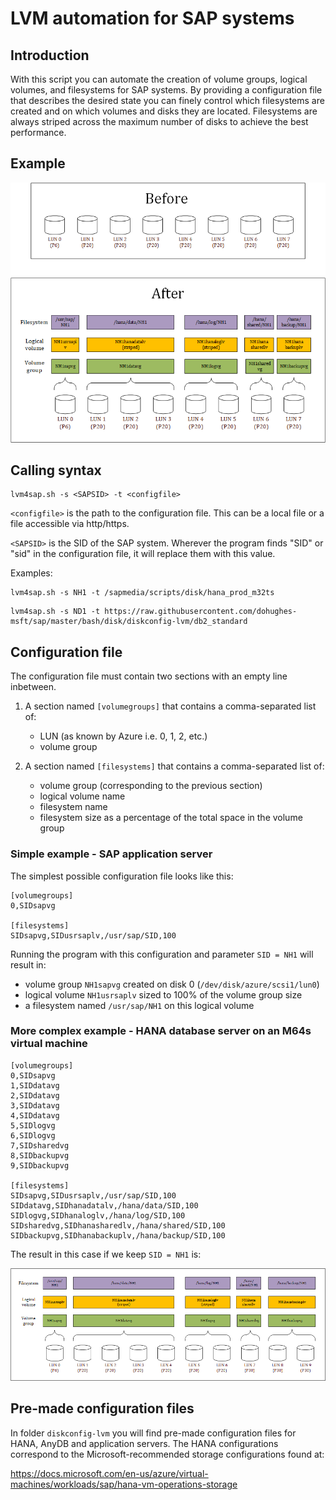 # LVM automation for SAP systems
## Introduction
With this script you can automate the creation of volume groups, logical volumes, and filesystems for SAP systems. By providing a configuration file that describes the desired state you can finely control which filesystems are created and on which volumes and disks they are located. Filesystems are always striped across the maximum number of disks to achieve the best performance.

## Example

![Alt](lvm4sap.png "lvm4sap")

## Calling syntax
~~~~
lvm4sap.sh -s <SAPSID> -t <configfile>
~~~~

`<configfile>` is the path to the configuration file. This can be a local file or a file accessible via http/https.

`<SAPSID>` is the SID of the SAP system. Wherever the program finds "SID" or "sid" in the configuration file, it will replace them with this value.

Examples:
~~~~
lvm4sap.sh -s NH1 -t /sapmedia/scripts/disk/hana_prod_m32ts
~~~~
~~~~
lvm4sap.sh -s ND1 -t https://raw.githubusercontent.com/dohughes-msft/sap/master/bash/disk/diskconfig-lvm/db2_standard
~~~~

## Configuration file
The configuration file must contain two sections with an empty line inbetween.

1. A section named `[volumegroups]` that contains a comma-separated list of:
    * LUN (as known by Azure i.e. 0, 1, 2, etc.)
    * volume group

2. A section named `[filesystems]` that contains a comma-separated list of:
    * volume group (corresponding to the previous section)
    * logical volume name
    * filesystem name
    * filesystem size as a percentage of the total space in the volume group

### Simple example - SAP application server
The simplest possible configuration file looks like this:

~~~~
[volumegroups]
0,SIDsapvg

[filesystems]
SIDsapvg,SIDusrsaplv,/usr/sap/SID,100
~~~~

Running the program with this configuration and parameter `SID = NH1` will result in:

* volume group `NH1sapvg` created on disk 0 (`/dev/disk/azure/scsi1/lun0`)
* logical volume `NH1usrsaplv` sized to 100% of the volume group size
* a filesystem named `/usr/sap/NH1` on this logical volume

### More complex example - HANA database server on an M64s virtual machine

~~~~
[volumegroups]
0,SIDsapvg
1,SIDdatavg
2,SIDdatavg
3,SIDdatavg
4,SIDdatavg
5,SIDlogvg
6,SIDlogvg
7,SIDsharedvg
8,SIDbackupvg
9,SIDbackupvg

[filesystems]
SIDsapvg,SIDusrsaplv,/usr/sap/SID,100
SIDdatavg,SIDhanadatalv,/hana/data/SID,100
SIDlogvg,SIDhanaloglv,/hana/log/SID,100
SIDsharedvg,SIDhanasharedlv,/hana/shared/SID,100
SIDbackupvg,SIDhanabackuplv,/hana/backup/SID,100
~~~~

The result in this case if we keep `SID = NH1` is:

![Alt](m64s-lvm.png "M64s disk configuration")

## Pre-made configuration files
In folder `diskconfig-lvm` you will find pre-made configuration files for HANA, AnyDB and application servers. The HANA configurations correspond to the Microsoft-recommended storage configurations found at:

https://docs.microsoft.com/en-us/azure/virtual-machines/workloads/sap/hana-vm-operations-storage